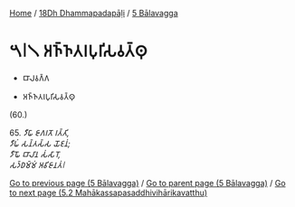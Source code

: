 
[Home](/) / [18Dh Dhammapadapāḷi](../../18Dh.md) / [5 Bālavagga](../5.md)

# 𑁫𑁇𑁧 𑀅𑀜𑁆𑀜𑀢𑀭𑀧𑀼𑀭𑀺𑀲𑀯𑀢𑁆𑀣𑀼

* 𑀩𑀸𑀮𑀯𑀕𑁆𑀕

* 𑀅𑀜𑁆𑀜𑀢𑀭𑀧𑀼𑀭𑀺𑀲𑀯𑀢𑁆𑀣𑀼

(60.)

65\. _𑀤𑀻𑀖𑀸 𑀚𑀸𑀕𑀭𑀢𑁄 𑀭𑀢𑁆𑀢𑀺,_  
_𑀤𑀻𑀖𑀁 𑀲𑀦𑁆𑀢𑀲𑁆𑀲 𑀬𑁄𑀚𑀦𑀁;_  
_𑀤𑀻𑀖𑁄 𑀩𑀸𑀮𑀸𑀦 𑀲𑀁𑀲𑀸𑀭𑁄,_  
_𑀲𑀤𑁆𑀥𑀫𑁆𑀫𑀁 𑀅𑀯𑀺𑀚𑀸𑀦𑀢𑀁𑁇_  


[Go to previous page (5 Bālavagga)](../5.md) / [Go to parent page (5 Bālavagga)](../5.md) / [Go to next page (5.2 Mahākassapasaddhivihārikavatthu)](5.2.md)


